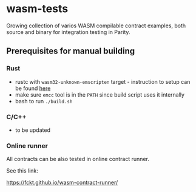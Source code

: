 # wasm-tests

Growing collection of varios WASM compilable contract examples, both source and binary for integration testing in Parity.

## Prerequisites for manual building

### Rust

- rustc with `wasm32-unknown-emscripten` target - instruction to setup can be found [here](https://hackernoon.com/compiling-rust-to-webassembly-guide-411066a69fde)
- make sure `emcc` tool is in the `PATH` since build script uses it internally
- bash to run `./build.sh`

### C/C++
- to be updated

### Online runner

All contracts can be also tested in online contract runner.

See this link:

https://fckt.github.io/wasm-contract-runner/
